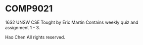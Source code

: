 # COMP9021

16S2 UNSW CSE
Tought by Eric Martin
Contains weekly quiz and assignment 1 - 3.

Hao Chen
All rights reserved.